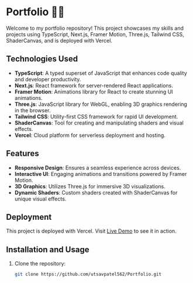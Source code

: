 # Portfolio 👨‍💻

Welcome to my portfolio repository! This project showcases my skills and projects using TypeScript, Next.js, Framer Motion, Three.js, Tailwind CSS, ShaderCanvas, and is deployed with Vercel.

## Technologies Used
- **TypeScript**: A typed superset of JavaScript that enhances code quality and developer productivity.
- **Next.js**: React framework for server-rendered React applications.
- **Framer Motion**: Animations library for React to create stunning UI animations.
- **Three.js**: JavaScript library for WebGL, enabling 3D graphics rendering in the browser.
- **Tailwind CSS**: Utility-first CSS framework for rapid UI development.
- **ShaderCanvas**: Tool for creating and manipulating shaders and visual effects.
- **Vercel**: Cloud platform for serverless deployment and hosting.

## Features
- **Responsive Design**: Ensures a seamless experience across devices.
- **Interactive UI**: Engaging animations and transitions powered by Framer Motion.
- **3D Graphics**: Utilizes Three.js for immersive 3D visualizations.
- **Dynamic Shaders**: Custom shaders created with ShaderCanvas for unique visual effects.

## Deployment
This project is deployed with Vercel. Visit [Live Demo](#) to see it in action.

## Installation and Usage
1. Clone the repository:
   ```bash
   git clone https://github.com/utsavpatel562/Portfolio.git
